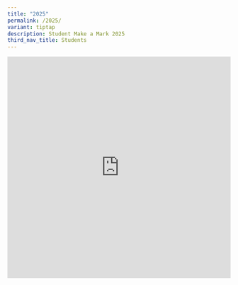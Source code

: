 ```yaml
---
title: "2025"
permalink: /2025/
variant: tiptap
description: Student Make a Mark 2025
third_nav_title: Students
---
```

<div class="iframe-wrapper">
<iframe height="500px" width="100%" allowfullscreen="true" frameborder="0" src="https://docs.google.com/spreadsheets/d/e/2PACX-1vRGb8dA-YpvKXy4C-OXWloxEICs-NOoWH26vgiAo6lt-K-Gdiqi2ZtXFJ1ncqDFpWl_gs1YO4BdJz9c/pubhtml?widget=true&amp;amp;headers=false"></iframe>
</div>
<p></p>